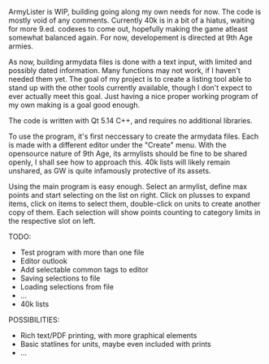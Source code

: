 ArmyLister is WIP, building going along my own needs for now. The code is mostly void of any comments. Currently 40k is in a bit of a hiatus, waiting for more 9.ed. codexes to come out, hopefully making the game atleast somewhat balanced again. For now, developement is directed at 9th Age armies.

As now, building armydata files is done with a text input, with limited and possibly dated information.
Many functions may not work, if I haven't needed them yet.
The goal of my project is to create a listing tool able to stand up with the other tools currently available, though I don't expect to ever actually meet this goal. Just having a nice proper working program of my own making is a goal good enough.

The code is written with Qt 5.14 C++, and requires no additional libraries.

To use the program, it's first neccessary to create the armydata files. Each is made with a different editor under the "Create" menu. With the opensource nature of 9th Age, its armylists should be fine to be shared openly, I shall see how to approach this. 40k lists will likely remain unshared, as GW is quite infamously protective of its assets. 

Using the main program is easy enough. Select an armylist, define max points and start selecting on the list on right. Click on plusses to expand items, click on items to select them, double-click on units to create another copy of them. Each selection will show points counting to category limits in the respective slot on left.


TODO:
- Test program with more than one file
- Editor outlook
- Add selectable common tags to editor
- Saving selections to file
- Loading selections from file
- ...
- 40k lists

POSSIBILITIES:
- Rich text/PDF printing, with more graphical elements
- Basic statlines for units, maybe even included with prints
- ...
